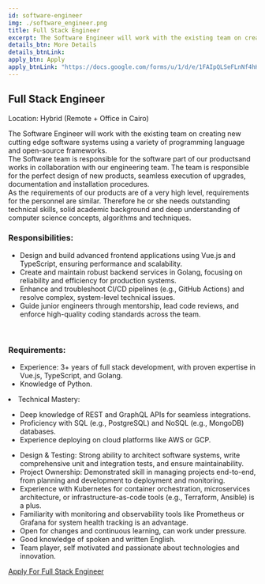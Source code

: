 ```yaml
---
id: software-engineer
img: ./software_engineer.png
title: Full Stack Engineer
excerpt: The Software Engineer will work with the existing team on creating new cutting edge software systems using a variety of programming language....
details_btn: More Details
details_btnLink:
apply_btn: Apply
apply_btnLink: "https://docs.google.com/forms/u/1/d/e/1FAIpQLSeFLnNf4hHoNJuTCfKzrcL4f8o938J0yHDjnHuk1b9rSEOqoQ/viewform?usp=pp_url&entry.576251367=Software+Engineer"
---
```


## Full Stack Engineer
Location: Hybrid (Remote + Office in Cairo)

The Software Engineer will work with the existing team on
creating new cutting edge software systems using a variety of
programming language and open-source frameworks.<br>
The Software team is responsible for the software part of our
productsand works in collaboration with our engineering team.
The team is responsible for the perfect design of new products,
seamless execution of upgrades, documentation and installation
procedures.<br>
As the requirements of our products are of a very high level,
requirements for the personnel are similar. Therefore he or she
needs outstanding technical skills, solid academic background
and deep understanding of computer science concepts, algorithms
and techniques.

### Responsibilities:

- Design and build advanced frontend applications using Vue.js and TypeScript, ensuring performance and scalability.
- Create and maintain robust backend services in Golang, focusing on reliability and efficiency for production systems.
- Enhance and troubleshoot CI/CD pipelines (e.g., GitHub Actions) and resolve complex, system-level technical issues.
- Guide junior engineers through mentorship, lead code reviews, and enforce high-quality coding standards across the team.

<br>

### Requirements:

- Experience: 3+ years of full stack development, with proven expertise in Vue.js, TypeScript, and Golang.
- Knowledge of Python.

<!-- - Technical Mastery:
  - Deep knowledge of REST and GraphQL APIs for seamless integrations.
  - Proficiency with SQL (e.g., PostgreSQL) and NoSQL (e.g., MongoDB) databases.
  - Experience deploying on cloud platforms like AWS or GCP. -->

<li class="list-disc list-inside px-5 text-base md:text-lg">Technical Mastery:</li>
  <ul>
  <li class="px-5 text-base md:text-lg">Deep knowledge of REST and GraphQL APIs for seamless integrations.</li>
  <li class="px-5 text-base md:text-lg">Proficiency with SQL (e.g., PostgreSQL) and NoSQL (e.g., MongoDB) databases.</li>
  <li class="px-5 text-base md:text-lg">Experience deploying on cloud platforms like AWS or GCP.</li>
  </ul>

- Design & Testing: Strong ability to architect software systems, write comprehensive unit and integration tests, and ensure maintainability.
- Project Ownership: Demonstrated skill in managing projects end-to-end, from planning and development to deployment and monitoring.
- Experience with Kubernetes for container orchestration, microservices architecture, or infrastructure-as-code tools (e.g., Terraform, Ansible) is a plus.
- Familiarity with monitoring and observability tools like Prometheus or Grafana for system health tracking is an advantage.
- Open for changes and continuous learning, can work under pressure.
- Good knowledge of spoken and written English.
- Team player, self motivated and passionate about technologies and innovation.


<div class="my-10">
<a class="inline w-full py-3 px-5 leading-none text-center text-white bg-blue-500 hover:bg-blue-600 font-semibold rounded shadow" href="https://docs.google.com/forms/d/e/1FAIpQLSeFLnNf4hHoNJuTCfKzrcL4f8o938J0yHDjnHuk1b9rSEOqoQ/viewform" target="_blank">Apply For Full Stack Engineer
</a>
</div>
